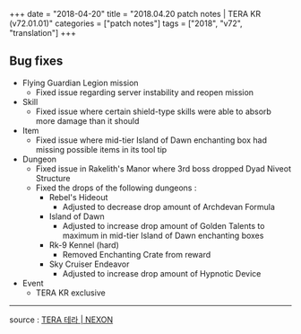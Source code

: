 +++
date = "2018-04-20"
title = "2018.04.20 patch notes | TERA KR (v72.01.01)"
categories = ["patch notes"]
tags = ["2018", "v72", "translation"]
+++

## Bug fixes

- Flying Guardian Legion mission
  - Fixed issue regarding server instability and reopen mission
- Skill
  - Fixed issue where certain shield-type skills were able to absorb more damage than it should
- Item
  - Fixed issue where mid-tier Island of Dawn enchanting box had missing possible items in its tool tip
- Dungeon
  - Fixed issue in Rakelith's Manor where 3rd boss dropped Dyad Niveot Structure
  - Fixed the drops of the following dungeons :
    - Rebel's Hideout
      - Adjusted to decrease drop amount of Archdevan Formula
    - Island of Dawn
      - Adjusted to increase drop amount of Golden Talents to maximum in mid-tier Island of Dawn enchanting boxes
    - Rk-9 Kennel (hard)
      - Removed Enchanting Crate from reward
    - Sky Cruiser Endeavor
      - Adjusted to increase drop amount of Hypnotic Device
- Event
  - TERA KR exclusive

----

source : [TERA 테라 | NEXON](http://tera.nexon.com/news/update/view.aspx?n4articlesn=329)
